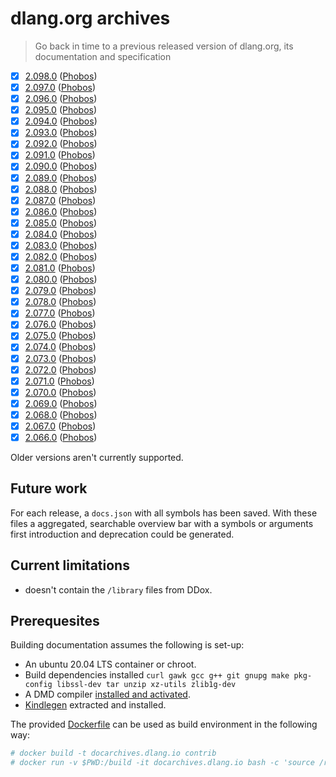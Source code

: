 dlang.org archives
==================

> Go back in time to a previous released version of dlang.org, its documentation and specification

- [x] [2.098.0](https://docarchives.dlang.io/v2.098.0) ([Phobos](https://docarchives.dlang.io/v2.098.0/phobos))
- [x] [2.097.0](https://docarchives.dlang.io/v2.097.0) ([Phobos](https://docarchives.dlang.io/v2.097.0/phobos))
- [x] [2.096.0](https://docarchives.dlang.io/v2.096.0) ([Phobos](https://docarchives.dlang.io/v2.096.0/phobos))
- [x] [2.095.0](https://docarchives.dlang.io/v2.095.0) ([Phobos](https://docarchives.dlang.io/v2.095.0/phobos))
- [x] [2.094.0](https://docarchives.dlang.io/v2.094.0) ([Phobos](https://docarchives.dlang.io/v2.094.0/phobos))
- [x] [2.093.0](https://docarchives.dlang.io/v2.093.0) ([Phobos](https://docarchives.dlang.io/v2.093.0/phobos))
- [x] [2.092.0](https://docarchives.dlang.io/v2.092.0) ([Phobos](https://docarchives.dlang.io/v2.092.0/phobos))
- [x] [2.091.0](https://docarchives.dlang.io/v2.091.0) ([Phobos](https://docarchives.dlang.io/v2.091.0/phobos))
- [x] [2.090.0](https://docarchives.dlang.io/v2.090.0) ([Phobos](https://docarchives.dlang.io/v2.090.0/phobos))
- [x] [2.089.0](https://docarchives.dlang.io/v2.089.0) ([Phobos](https://docarchives.dlang.io/v2.089.0/phobos))
- [x] [2.088.0](https://docarchives.dlang.io/v2.088.0) ([Phobos](https://docarchives.dlang.io/v2.088.0/phobos))
- [x] [2.087.0](https://docarchives.dlang.io/v2.087.0) ([Phobos](https://docarchives.dlang.io/v2.087.0/phobos))
- [x] [2.086.0](https://docarchives.dlang.io/v2.086.0) ([Phobos](https://docarchives.dlang.io/v2.086.0/phobos))
- [x] [2.085.0](https://docarchives.dlang.io/v2.085.0) ([Phobos](https://docarchives.dlang.io/v2.085.0/phobos))
- [x] [2.084.0](https://docarchives.dlang.io/v2.084.0) ([Phobos](https://docarchives.dlang.io/v2.084.0/phobos))
- [x] [2.083.0](https://docarchives.dlang.io/v2.083.0) ([Phobos](https://docarchives.dlang.io/v2.083.0/phobos))
- [x] [2.082.0](https://docarchives.dlang.io/v2.082.0) ([Phobos](https://docarchives.dlang.io/v2.082.0/phobos))
- [x] [2.081.0](https://docarchives.dlang.io/v2.081.0) ([Phobos](https://docarchives.dlang.io/v2.081.0/phobos))
- [x] [2.080.0](https://docarchives.dlang.io/v2.080.0) ([Phobos](https://docarchives.dlang.io/v2.080.0/phobos))
- [x] [2.079.0](https://docarchives.dlang.io/v2.079.0) ([Phobos](https://docarchives.dlang.io/v2.079.0/phobos))
- [x] [2.078.0](https://docarchives.dlang.io/v2.078.0) ([Phobos](https://docarchives.dlang.io/v2.078.0/phobos))
- [x] [2.077.0](https://docarchives.dlang.io/v2.077.0) ([Phobos](https://docarchives.dlang.io/v2.077.0/phobos))
- [x] [2.076.0](https://docarchives.dlang.io/v2.076.0) ([Phobos](https://docarchives.dlang.io/v2.076.0/phobos))
- [x] [2.075.0](https://docarchives.dlang.io/v2.075.0) ([Phobos](https://docarchives.dlang.io/v2.075.0/phobos))
- [x] [2.074.0](https://docarchives.dlang.io/v2.074.0) ([Phobos](https://docarchives.dlang.io/v2.074.0/phobos))
- [x] [2.073.0](https://docarchives.dlang.io/v2.073.0) ([Phobos](https://docarchives.dlang.io/v2.073.0/phobos))
- [x] [2.072.0](https://docarchives.dlang.io/v2.072.0) ([Phobos](https://docarchives.dlang.io/v2.072.0/phobos))
- [x] [2.071.0](https://docarchives.dlang.io/v2.071.0) ([Phobos](https://docarchives.dlang.io/v2.071.0/phobos))
- [x] [2.070.0](https://docarchives.dlang.io/v2.070.0) ([Phobos](https://docarchives.dlang.io/v2.070.0/phobos))
- [x] [2.069.0](https://docarchives.dlang.io/v2.069.0) ([Phobos](https://docarchives.dlang.io/v2.069.0/phobos))
- [x] [2.068.0](https://docarchives.dlang.io/v2.068.0) ([Phobos](https://docarchives.dlang.io/v2.068.0/phobos))
- [x] [2.067.0](https://docarchives.dlang.io/v2.067.0) ([Phobos](https://docarchives.dlang.io/v2.067.0/phobos))
- [x] [2.066.0](https://docarchives.dlang.io/v2.066.0) ([Phobos](https://docarchives.dlang.io/v2.066.0/phobos))

Older versions aren't currently supported.

Future work
-----------

For each release, a `docs.json` with all symbols has been saved.
With these files a aggregated, searchable overview bar with a symbols
or arguments first introduction and deprecation could be generated.

Current limitations
-------------------

- doesn't contain the `/library` files from DDox.

Prerequesites
-------------

Building documentation assumes the following is set-up:

 - An ubuntu 20.04 LTS container or chroot.
 - Build dependencies installed `curl gawk gcc g++ git gnupg make pkg-config libssl-dev tar unzip xz-utils zlib1g-dev`
 - A DMD compiler [installed and activated](https://dlang.org/download.html).
 - [Kindlegen](https://dump.cy.md/21aef3c8846946203e178c83a37beba1/kindlegen_linux_2.6_i386_v2_9.tar.gz) extracted and installed.

The provided [Dockerfile](contrib/Dockerfile) can be used as build environment in the following way:
```bash
# docker build -t docarchives.dlang.io contrib
# docker run -v $PWD:/build -it docarchives.dlang.io bash -c 'source /root/dlang/*/activate; cd /build; ./builder.d v2.098.0'
```
